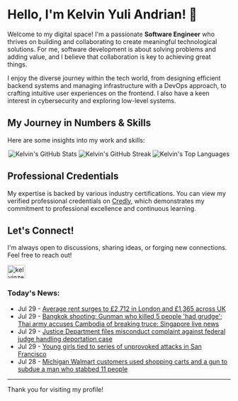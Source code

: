 # Hello, I'm Kelvin Yuli Andrian! 👋

Welcome to my digital space! I'm a passionate **Software Engineer** who thrives on building and collaborating to create meaningful technological solutions. For me, software development is about solving problems and adding value, and I believe that collaboration is key to achieving great things.

I enjoy the diverse journey within the tech world, from designing efficient backend systems and managing infrastructure with a DevOps approach, to crafting intuitive user experiences on the frontend. I also have a keen interest in cybersecurity and exploring low-level systems.

## My Journey in Numbers & Skills

Here are some insights into my work and skills:

<p align="center">
  <img src="https://github-readme-stats.vercel.app/api?username=kelvinzer0&show_icons=true&theme=radical" alt="Kelvin's GitHub Stats" />
  <img src="https://github-readme-streak-stats.herokuapp.com/?user=kelvinzer0&theme=radical" alt="Kelvin's GitHub Streak" />
  <img src="https://github-readme-stats.vercel.app/api/top-langs/?username=kelvinzer0&layout=compact&theme=radical" alt="Kelvin's Top Languages" />
</p>

## Professional Credentials

My expertise is backed by various industry certifications. You can view my verified professional credentials on [Credly](https://www.credly.com/users/kelvin-yuli-andrian/badges), which demonstrates my commitment to professional excellence and continuous learning.

## Let's Connect!

I'm always open to discussions, sharing ideas, or forging new connections. Feel free to reach out!

<p align="left">
    <a href="https://linkedin.com/in/kelvinzero" target="blank"><img align="center" src="https://cdn.jsdelivr.net/npm/simple-icons@3.0.1/icons/linkedin.svg" alt="kelvinzero" height="30" width="40" /></a>
</p>

### Today's News:

<!-- feed start -->
- Jul 29 - [Average rent surges to £2,712 in London and £1,365 across UK](https://uk.finance.yahoo.com/news/uk-rent-prices-average-london-rightmove-050030068.html)
- Jul 29 - [Bangkok shooting: Gunman who killed 5 people 'had grudge'; Thai army accuses Cambodia of breaking truce: Singapore live news](https://www.yahoo.com/news/live/bangkok-shooting-gunman-who-killed-5-people-had-grudge-thai-army-accuses-cambodia-of-breaking-truce-singapore-live-news-021901116.html)
- Jul 29 - [Justice Department files misconduct complaint against federal judge handling deportation case](https://www.yahoo.com/news/articles/justice-department-files-misconduct-complaint-011915497.html)
- Jul 29 - [Young girls tied to series of unprovoked attacks in San Francisco](https://www.yahoo.com/news/articles/young-girls-tied-series-unprovoked-005344733.html)
- Jul 28 - [Michigan Walmart customers used shopping carts and a gun to subdue a man who stabbed 11 people](https://www.yahoo.com/news/articles/michigan-walmart-customers-used-shopping-234458394.html)
<!-- feed end -->

---

Thank you for visiting my profile!